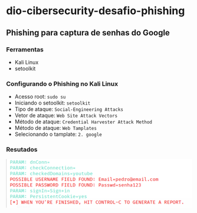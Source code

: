 # dio-cibersecurity-desafio-phishing
## Phishing para captura de senhas do Google

### Ferramentas

- Kali Linux
- setoolkit

### Configurando o Phishing no Kali Linux

- Acesso root: ``` sudo su ```
- Iniciando o setoolkit: ``` setoolkit ```
- Tipo de ataque: ``` Social-Engineering Attacks ```
- Vetor de ataque: ``` Web Site Attack Vectors ```
- Método de ataque: ```Credential Harvester Attack Method ```
- Método de ataque: ``` Web Tamplates ```
- Selecionando o tamplate: ``` 2. google ```

### Resutados

![Alt text](./resultado.png "Resultado do phishing")
